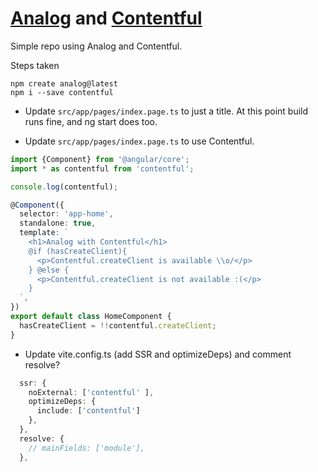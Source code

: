 # [Analog](https://analogjs.org/) and [Contentful](https://www.contentful.com/)

Simple repo using Analog and Contentful.

Steps taken

```
npm create analog@latest
npm i --save contentful
```

* Update ``src/app/pages/index.page.ts`` to just a title.
At this point build runs fine, and ng start does too.

* Update ``src/app/pages/index.page.ts`` to use Contentful.
```typescript
import {Component} from '@angular/core';
import * as contentful from 'contentful';

console.log(contentful);

@Component({
  selector: 'app-home',
  standalone: true,
  template: `
    <h1>Analog with Contentful</h1>
    @if (hasCreateClient){
      <p>Contentful.createClient is available \\o/</p>
    } @else {
      <p>Contentful.createClient is not available :(</p>
    }
  `,
})
export default class HomeComponent {
  hasCreateClient = !!contentful.createClient;
}
```

- Update vite.config.ts (add SSR and optimizeDeps) and comment resolve?
```typescript
  ssr: {
    noExternal: ['contentful' ],
    optimizeDeps: {
      include: ['contentful']
    },
  },
  resolve: {
    // mainFields: ['module'],
  },
```
